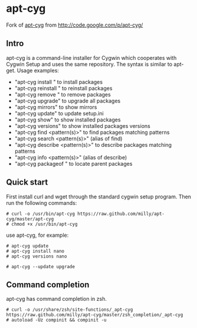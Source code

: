 apt-cyg
=======

Fork of [apt-cyg](http://code.google.com/p/apt-cyg/) from http://code.google.com/p/apt-cyg/

Intro
-----
apt-cyg is a command-line installer for Cygwin which cooperates with Cygwin Setup and uses the same repository. The syntax is similar to apt-get. Usage examples:

* "apt-cyg install <package names>" to install packages
* "apt-cyg reinstall <package names>" to reinstall packages
* "apt-cyg remove <package names>" to remove packages
* "apt-cyg upgrade" to upgrade all packages
* "apt-cyg mirrors" to show mirrors
* "apt-cyg update" to update setup.ini
* "apt-cyg show" to show installed packages
* "apt-cyg versions" to show installed packages versions
* "apt-cyg find <pattern(s)>" to find packages matching patterns
* "apt-cyg search <pattern(s)>" (alias of find)
* "apt-cyg describe <pattern(s)>" to describe packages matching patterns
* "apt-cyg info <pattern(s)>" (alias of describe)
* "apt-cyg packageof <commands or files>" to locate parent packages

Quick start
-----------
First install curl and wget through the standard cygwin setup program. Then run the following commands:

    # curl -o /usr/bin/apt-cyg https://raw.github.com/milly/apt-cyg/master/apt-cyg
    # chmod +x /usr/bin/apt-cyg

use apt-cyg, for example:

    # apt-cyg update
    # apt-cyg install nano
    # apt-cyg versions nano

    # apt-cyg --update upgrade

Command completion
------------------
apt-cyg has command completion in zsh.

    # curl -o /usr/share/zsh/site-functions/_apt-cyg https://raw.github.com/milly/apt-cyg/master/zsh_completion/_apt-cyg
    # autoload -Uz compinit && compinit -u
